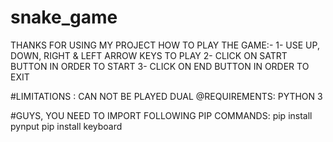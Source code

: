 # snake_game 
THANKS FOR USING MY PROJECT
HOW TO PLAY THE GAME:-
1- USE UP, DOWN, RIGHT & LEFT ARROW KEYS TO PLAY
2- CLICK ON SATRT BUTTON IN ORDER TO START 
3- CLICK ON END BUTTON IN ORDER TO EXIT 

#LIMITATIONS :
CAN NOT BE PLAYED DUAL
@REQUIREMENTS:
PYTHON 3 

#GUYS, YOU NEED TO IMPORT FOLLOWING PIP COMMANDS:
pip install pynput
pip install keyboard 

